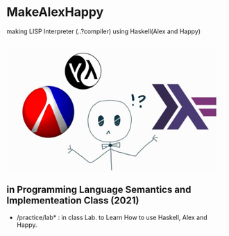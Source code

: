 # MakeAlexHappy
making LISP Interpreter (..?compiler) using Haskell(Alex and Happy) 

<img src="https://github.com/zetwhite/MakeAlexHappy/blob/master/thumbNail.jpg" width="500">

## in Programming Language Semantics and Implementeation Class (2021) 

* /practice/lab* : in class Lab. to Learn How to use Haskell, Alex and Happy. 

